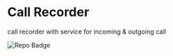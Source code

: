 # Call Recorder
call recorder with service for incoming & outgoing call 

![Repo Badge](https://visitor-badge.laobi.icu/badge?page_id=null-err0r.Call-Recorder) 

